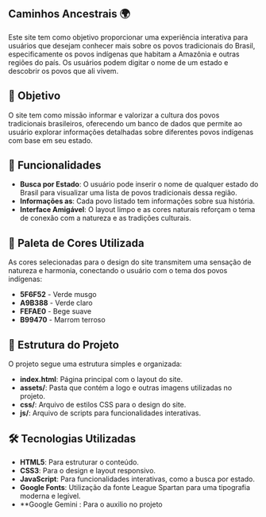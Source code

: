 ## Caminhos Ancestrais 🌍

Este site tem como objetivo proporcionar uma experiência interativa para usuários que desejam conhecer mais sobre os povos tradicionais do Brasil, especificamente os povos indígenas
que habitam a Amazônia e outras regiões do país. Os usuários podem digitar o nome de um estado e descobrir os povos que ali vivem.

## 🎯 Objetivo
O site tem como missão informar e valorizar a cultura dos povos tradicionais brasileiros, oferecendo um banco de dados que permite ao usuário explorar informações
detalhadas sobre diferentes povos indígenas com base em seu estado.

## 🚀 Funcionalidades

- **Busca por Estado**: O usuário pode inserir o nome de qualquer estado do Brasil para visualizar uma lista de povos tradicionais dessa região.
- **Informações as**: Cada povo listado tem informações sobre sua história.
- **Interface Amigável**: O layout limpo e as cores naturais reforçam o tema de conexão com a natureza e as tradições culturais.

## 🎨 Paleta de Cores Utilizada

As cores selecionadas para o design do site transmitem uma sensação de natureza e harmonia, conectando o usuário com o tema dos povos indígenas:

- **5F6F52** - Verde musgo
- **A9B388** - Verde claro
- **FEFAE0** - Bege suave
- **B99470** - Marrom terroso

## 📄 Estrutura do Projeto

O projeto segue uma estrutura simples e organizada:


- **index.html**: Página principal com o layout do site.
- **assets/**: Pasta que contém a logo e outras imagens utilizadas no projeto.
- **css/**: Arquivo de estilos CSS para o design do site.
- **js/**: Arquivo de scripts para funcionalidades interativas.

## 🛠️ Tecnologias Utilizadas

- **HTML5**: Para estruturar o conteúdo.
- **CSS3**: Para o design e layout responsivo.
- **JavaScript**: Para funcionalidades interativas, como a busca por estado.
- **Google Fonts**: Utilização da fonte League Spartan para uma tipografia moderna e legível.
- **Google Gemini : Para o auxilio no projeto
